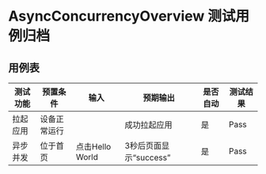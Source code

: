 # AsyncConcurrencyOverview 测试用例归档

## 用例表

| 测试功能 | 预置条件     | 输入            | 预期输出             | 是否自动 | 测试结果 |
| -------- | ------------ | --------------- |------------------| -------- | -------- |
| 拉起应用 | 设备正常运行 |                 | 成功拉起应用           | 是       | Pass     |
| 异步并发 | 位于首页     | 点击Hello World | 3秒后页面显示“success” | 是       | Pass     |